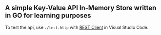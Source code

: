 ## A simple Key-Value API In-Memory Store written in GO for learning purposes

To test the api, use `./test.http` with [REST Client](https://marketplace.visualstudio.com/items?itemName=humao.rest-client) in Visual Studio Code.
